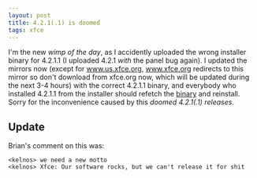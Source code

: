 ```yaml
---
layout: post
title: 4.2.1(.1) is doomed
tags: xfce
---
```


I'm the new _wimp of the day_, as I accidently uploaded the wrong installer binary for 4.2.1.1 (I uploaded 4.2.1 *with* the panel bug again). I updated the mirrors now (except for www.us.xfce.org, www.xfce.org redirects to this mirror so don't download from xfce.org now, which will be updated during the next 3-4 hours) with the correct 4.2.1.1 binary, and everybody who installed 4.2.1.1 from the installer should refetch the <a href="http://os-cillation.de/download.php?file=xfce4-4.2.1.1-installer.bin">binary</a> and reinstall. Sorry for the inconvenience caused by this _doomed 4.2.1(.1) releases_.

## Update

Brian's comment on this was:

    <kelnos> we need a new motto
    <kelnos> Xfce: Our software rocks, but we can't release it for shit

